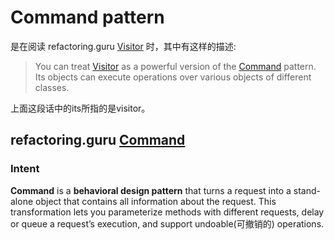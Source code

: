 # Command pattern

是在阅读 refactoring.guru [Visitor](https://refactoring.guru/design-patterns/visitor) 时，其中有这样的描述:

> You can treat [Visitor](https://refactoring.guru/design-patterns/visitor) as a powerful version of the [Command](https://refactoring.guru/design-patterns/command) pattern. Its objects can execute operations over various objects of different classes.

上面这段话中的its所指的是visitor。

## refactoring.guru [Command](https://refactoring.guru/design-patterns/command)



### Intent

**Command** is a **behavioral design pattern** that turns a request into a stand-alone object that contains all information about the request. This transformation lets you parameterize methods with different requests, delay or queue a request’s execution, and support undoable(可撤销的) operations.